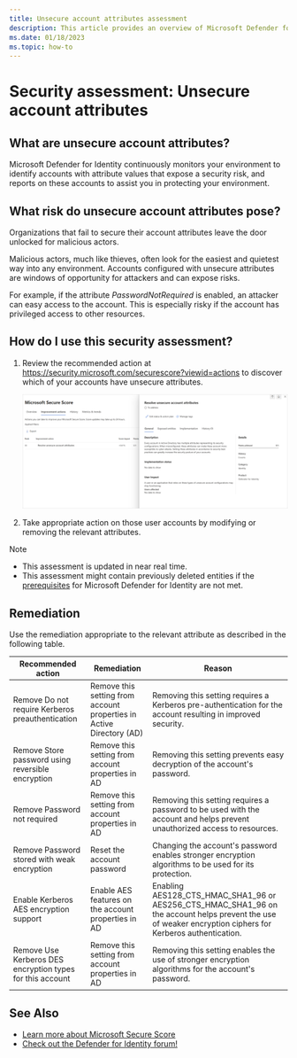 ```yaml
---
title: Unsecure account attributes assessment
description: This article provides an overview of Microsoft Defender for Identity's entities with unsecure attributes identity security posture assessment report.
ms.date: 01/18/2023
ms.topic: how-to
---
```


# Security assessment: Unsecure account attributes

## What are unsecure account attributes?

Microsoft Defender for Identity continuously monitors your environment to identify accounts with attribute values that expose a security risk, and reports on these accounts to assist you in protecting your environment.

## What risk do unsecure account attributes pose?

Organizations that fail to secure their account attributes leave the door unlocked for malicious actors.

Malicious actors, much like thieves, often look for the easiest and quietest way into any environment. Accounts configured with unsecure attributes are windows of opportunity for attackers and can expose risks.

For example, if the attribute *PasswordNotRequired* is enabled, an attacker can easy access to the account. This is especially risky if the account has privileged access to other resources.

## How do I use this security assessment?

1. Review the recommended action at <https://security.microsoft.com/securescore?viewid=actions> to discover which of your accounts have unsecure attributes.

    ![Review top impacted entities and create an action plan.](media/cas-isp-unsecure-account-attributes-1.png)
1. Take appropriate action on those user accounts by modifying or removing the relevant attributes.

> [!NOTE]
>
> - This assessment is updated in near real time.
> - This assessment might contain previously deleted entities if the [prerequisites](prerequisites.md#before-you-start) for Microsoft Defender for Identity are not met.

## Remediation

Use the remediation appropriate to the relevant attribute as described in the following table.

| Recommended action | Remediation | Reason |
| --- | --- | --- |
| Remove Do not require Kerberos preauthentication| Remove this setting from account properties in Active Directory (AD) | Removing this setting requires a Kerberos pre-authentication for the account resulting in improved security. |
| Remove Store password using reversible encryption | Remove this setting from account properties in AD | Removing this setting prevents easy decryption of the account's password. |
| Remove Password not required | Remove this setting from account properties in AD | Removing this setting requires a password to be used with the account and helps prevent unauthorized access to resources. |
| Remove Password stored with weak encryption | Reset the account password | Changing the account's password enables stronger encryption algorithms to be used for its protection. |
| Enable Kerberos AES encryption support | Enable AES features on the account properties in AD | Enabling AES128_CTS_HMAC_SHA1_96 or AES256_CTS_HMAC_SHA1_96 on the account helps prevent the use of weaker encryption ciphers for Kerberos authentication. |
| Remove Use Kerberos DES encryption types for this account | Remove this setting from account properties in AD | Removing this setting enables the use of stronger encryption algorithms for the account's password. |

## See Also

- [Learn more about Microsoft Secure Score](/microsoft-365/security/defender/microsoft-secure-score)
- [Check out the Defender for Identity forum!](<https://aka.ms/MDIcommunity>)
